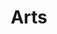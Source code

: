 ---
title: Arts
longTitle: 'Arts'
tags:
- gccommon
broaderTerm:
- "[[Visual arts Folk art Performing arts]]"
french:
- "[[Arts]]"
relatedTerm:
- "[[Literature Music Humanities Artists Culture]]"
---